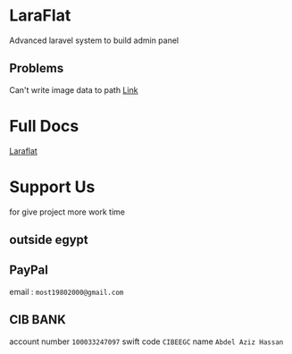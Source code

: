 # LaraFlat
Advanced laravel system to build admin panel


## Problems
Can't write image data to path <a href="https://5dmat-web.com/ar/video/939/%D8%AD%D9%84_%D9%85%D8%B4%D9%83%D9%84%D8%A9_Can't_write_image_data_to_path_%D9%81%D9%8A_%D8%A7%D9%84%D8%A7%D8%B5%D8%AF%D8%A7%D8%B1_%D8%A7%D9%84%D8%AB%D8%A7%D9%86%D9%8A_%D9%81%D9%8A_larafalt">Link</a>


# Full Docs

<a href="http://laraflat.com/"> Laraflat </a>


# Support Us

for give project more work time


## outside egypt

## PayPal
email : `most19802000@gmail.com`

## CIB BANK
account number `100033247097` swift code `CIBEEGC` name `Abdel Aziz Hassan`
